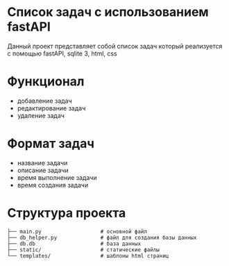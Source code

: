 # Список задач с использованием fastAPI
Данный проект представляет собой список задач который реализуется с помощью fastAPI, sqlite 3, html, css
# Функционал

- добавление задач  
- редактирование задач
- удаление задач
# Формат задач
- название задачи
- описание задачи
- время выполнение задачи
- время создания задачи
# Структура проекта
```commandline
├── main.py                   # основной файл
├── db_helper.py              # файл для создания базы данных
├── db.db                     # база данных
├── static/                   # статические файлы
└── templates/                # шаблоны html страниц
```